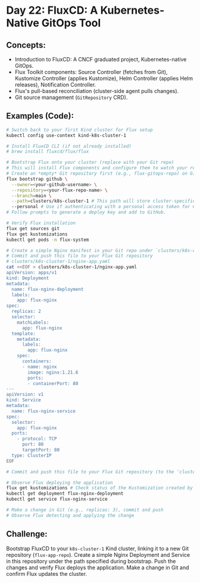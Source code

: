 # **Day 22: FluxCD: A Kubernetes-Native GitOps Tool**

## **Concepts:**
* Introduction to FluxCD: A CNCF graduated project, Kubernetes-native GitOps.
* Flux Toolkit components: Source Controller (fetches from Git), Kustomize Controller (applies Kustomize), Helm Controller (applies Helm releases), Notification Controller.
* Flux's pull-based reconciliation (cluster-side agent pulls changes).
* Git source management (`GitRepository` CRD).

## **Examples (Code):**
```bash
# Switch back to your first Kind cluster for Flux setup
kubectl config use-context kind-k8s-cluster-1

# Install FluxCD CLI (if not already installed)
# brew install fluxcd/flux/flux

# Bootstrap Flux onto your cluster (replace with your Git repo)
# This will install Flux components and configure them to watch your repo.
# Create an *empty* Git repository first (e.g., flux-gitops-repo) on GitHub.
flux bootstrap github \
  --owner=<your-github-username> \
  --repository=<your-flux-repo-name> \
  --branch=main \
  --path=clusters/k8s-cluster-1 # This path will store cluster-specific configs
  --personal # Use if authenticating with a personal access token for GitHub
# Follow prompts to generate a deploy key and add to GitHub.

# Verify Flux installation
flux get sources git
flux get kustomizations
kubectl get pods -n flux-system

# Create a simple Nginx manifest in your Git repo under `clusters/k8s-cluster-1/`
# Commit and push this file to your Flux Git repository
# clusters/k8s-cluster-1/nginx-app.yaml
cat <<EOF > clusters/k8s-cluster-1/nginx-app.yaml
apiVersion: apps/v1
kind: Deployment
metadata:
  name: flux-nginx-deployment
  labels:
    app: flux-nginx
spec:
  replicas: 2
  selector:
    matchLabels:
      app: flux-nginx
  template:
    metadata:
      labels:
        app: flux-nginx
    spec:
      containers:
      - name: nginx
        image: nginx:1.21.6
        ports:
        - containerPort: 80
---
apiVersion: v1
kind: Service
metadata:
  name: flux-nginx-service
spec:
  selector:
    app: flux-nginx
  ports:
    - protocol: TCP
      port: 80
      targetPort: 80
  type: ClusterIP
EOF
```

```bash
# Commit and push this file to your Flux Git repository (to the 'clusters/k8s-cluster-1' path)

# Observe Flux deploying the application
flux get kustomizations # Check status of the Kustomization created by bootstrap
kubectl get deployment flux-nginx-deployment
kubectl get service flux-nginx-service

# Make a change in Git (e.g., replicas: 3), commit and push
# Observe Flux detecting and applying the change
```

## **Challenge:** 
Bootstrap FluxCD to your `k8s-cluster-1` Kind cluster, linking it to a new Git repository (`flux-app-repo`). Create a simple Nginx Deployment and Service in this repository under the path specified during bootstrap. Push the changes and verify Flux deploys the application. Make a change in Git and confirm Flux updates the cluster.
